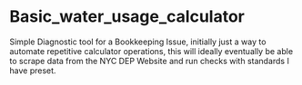 # Basic_water_usage_calculator
Simple Diagnostic tool for a Bookkeeping Issue, 
initially just a way to automate repetitive calculator operations,
this will ideally eventually be able to scrape data from the NYC DEP Website and run checks with standards I have preset.


